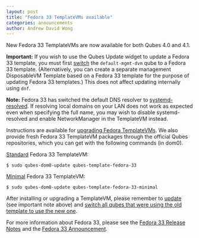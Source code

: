 ```yaml
---
layout: post
title: "Fedora 33 TemplateVMs available"
categories: announcements
author: Andrew David Wong
---
```


New Fedora 33 TemplateVMs are now available for both Qubes 4.0 and 4.1.

**Important:** If you wish to use the Qubes Update widget to update a Fedora 33 template, you must first [switch][switching] the `default-mgmt-dvm` qube to a Fedora 33 template. (Alternatively, you can create a separate management DisposableVM Template based on a Fedora 33 template for the purpose of updating Fedora 33 templates.) This does not affect updating internally using `dnf`.

**Note:** Fedora 33 has switched the default DNS resolver to [systemd-resolved]. If resolving local domains on your LAN does not work as expected even when specifying the full name, you may wish to disable systemd-resolved and enable NetworkManager in the TemplateVM instead.

Instructions are available for [upgrading Fedora TemplateVMs]. We also provide fresh Fedora 33 TemplateVM packages through the official Qubes repositories, which you can get with the following commands (in dom0).

[Standard][Fedora] Fedora 33 TemplateVM:

    $ sudo qubes-dom0-update qubes-template-fedora-33

[Minimal] Fedora 33 TemplateVM:

    $ sudo qubes-dom0-update qubes-template-fedora-33-minimal

After installing or upgrading a TemplateVM, please remember to [update] (see important note above) and [switch all qubes that were using the old template to use the new one][switching].

For more information about Fedora 33, please see the [Fedora 33 Release Notes] and the [Fedora 33 Announcement].


[upgrading Fedora TemplateVMs]: /doc/templates/fedora/in-place-upgrade/
[Fedora]: /doc/templates/fedora/
[Minimal]: /doc/templates/minimal/
[update]: /doc/how-to-install-software/
[switching]: https://doc.qubes-os.org/en/latest/user/templates/templates.html#switching
[systemd-resolved]: https://fedoraproject.org/wiki/Changes/systemd-resolved
[Fedora 33 Release Notes]: https://docs.fedoraproject.org/en-US/fedora/f33/release-notes/
[Fedora 33 Announcement]: https://fedoramagazine.org/announcing-fedora-33/
